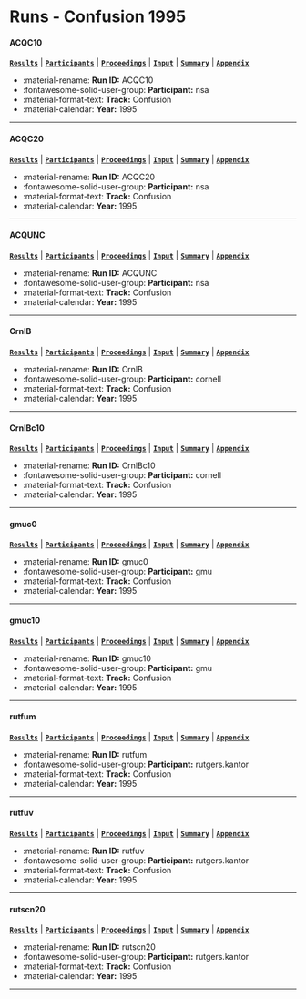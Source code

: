 # Runs - Confusion 1995 

#### ACQC10 
[**`Results`**](./results.md#acqc10) | [**`Participants`**](./participants.md#nsa) | [**`Proceedings`**](./proceedings.md#acquaintance-language-independent-document-categorization-by-n-grams) | [**`Input`**](https://trec.nist.gov/results/trec4/trec4.results.input/tracks/confusion/input.ACQC10.Z) | [**`Summary`**](https://trec.nist.gov/results/trec4/trec4.results.summary/tracks/confusion/summary.ACQC10.Z) | [**`Appendix`**](https://trec.nist.gov/pubs/trec4/appendices/confusion/ACQC10.pdf) 

- :material-rename: **Run ID:** ACQC10 
- :fontawesome-solid-user-group: **Participant:** nsa 
- :material-format-text: **Track:** Confusion 
- :material-calendar: **Year:** 1995 

---
#### ACQC20 
[**`Results`**](./results.md#acqc20) | [**`Participants`**](./participants.md#nsa) | [**`Proceedings`**](./proceedings.md#acquaintance-language-independent-document-categorization-by-n-grams) | [**`Input`**](https://trec.nist.gov/results/trec4/trec4.results.input/tracks/confusion/input.ACQC20.Z) | [**`Summary`**](https://trec.nist.gov/results/trec4/trec4.results.summary/tracks/confusion/summary.ACQC20.Z) | [**`Appendix`**](https://trec.nist.gov/pubs/trec4/appendices/confusion/ACQC20.pdf) 

- :material-rename: **Run ID:** ACQC20 
- :fontawesome-solid-user-group: **Participant:** nsa 
- :material-format-text: **Track:** Confusion 
- :material-calendar: **Year:** 1995 

---
#### ACQUNC 
[**`Results`**](./results.md#acqunc) | [**`Participants`**](./participants.md#nsa) | [**`Proceedings`**](./proceedings.md#acquaintance-language-independent-document-categorization-by-n-grams) | [**`Input`**](https://trec.nist.gov/results/trec4/trec4.results.input/tracks/confusion/input.ACQUNC.Z) | [**`Summary`**](https://trec.nist.gov/results/trec4/trec4.results.summary/tracks/confusion/summary.ACQUNC.Z) | [**`Appendix`**](https://trec.nist.gov/pubs/trec4/appendices/confusion/ACQUNC.pdf) 

- :material-rename: **Run ID:** ACQUNC 
- :fontawesome-solid-user-group: **Participant:** nsa 
- :material-format-text: **Track:** Confusion 
- :material-calendar: **Year:** 1995 

---
#### CrnlB 
[**`Results`**](./results.md#crnlb) | [**`Participants`**](./participants.md#cornell) | [**`Proceedings`**](./proceedings.md#new-retrieval-approaches-using-smart-trec-4) | [**`Input`**](https://trec.nist.gov/results/trec4/trec4.results.input/tracks/confusion/input.CrnlB.Z) | [**`Summary`**](https://trec.nist.gov/results/trec4/trec4.results.summary/tracks/confusion/summary.CrnlB.Z) | [**`Appendix`**](https://trec.nist.gov/pubs/trec4/appendices/confusion/CrnlB.pdf) 

- :material-rename: **Run ID:** CrnlB 
- :fontawesome-solid-user-group: **Participant:** cornell 
- :material-format-text: **Track:** Confusion 
- :material-calendar: **Year:** 1995 

---
#### CrnlBc10 
[**`Results`**](./results.md#crnlbc10) | [**`Participants`**](./participants.md#cornell) | [**`Proceedings`**](./proceedings.md#new-retrieval-approaches-using-smart-trec-4) | [**`Input`**](https://trec.nist.gov/results/trec4/trec4.results.input/tracks/confusion/input.CrnlBc10.Z) | [**`Summary`**](https://trec.nist.gov/results/trec4/trec4.results.summary/tracks/confusion/summary.CrnlBc10.Z) | [**`Appendix`**](https://trec.nist.gov/pubs/trec4/appendices/confusion/CrnlBc10.pdf) 

- :material-rename: **Run ID:** CrnlBc10 
- :fontawesome-solid-user-group: **Participant:** cornell 
- :material-format-text: **Track:** Confusion 
- :material-calendar: **Year:** 1995 

---
#### gmuc0 
[**`Results`**](./results.md#gmuc0) | [**`Participants`**](./participants.md#gmu) | [**`Proceedings`**](./proceedings.md#improving-accuracy-and-run-time-performance-for-trec-4) | [**`Input`**](https://trec.nist.gov/results/trec4/trec4.results.input/tracks/confusion/input.gmuc0.Z) | [**`Summary`**](https://trec.nist.gov/results/trec4/trec4.results.summary/tracks/confusion/summary.gmuc0.Z) | [**`Appendix`**](https://trec.nist.gov/pubs/trec4/appendices/confusion/gmuc0.pdf) 

- :material-rename: **Run ID:** gmuc0 
- :fontawesome-solid-user-group: **Participant:** gmu 
- :material-format-text: **Track:** Confusion 
- :material-calendar: **Year:** 1995 

---
#### gmuc10 
[**`Results`**](./results.md#gmuc10) | [**`Participants`**](./participants.md#gmu) | [**`Proceedings`**](./proceedings.md#improving-accuracy-and-run-time-performance-for-trec-4) | [**`Input`**](https://trec.nist.gov/results/trec4/trec4.results.input/tracks/confusion/input.gmuc10.Z) | [**`Summary`**](https://trec.nist.gov/results/trec4/trec4.results.summary/tracks/confusion/summary.gmuc10.Z) | [**`Appendix`**](https://trec.nist.gov/pubs/trec4/appendices/confusion/gmuc10.pdf) 

- :material-rename: **Run ID:** gmuc10 
- :fontawesome-solid-user-group: **Participant:** gmu 
- :material-format-text: **Track:** Confusion 
- :material-calendar: **Year:** 1995 

---
#### rutfum 
[**`Results`**](./results.md#rutfum) | [**`Participants`**](./participants.md#rutgerskantor) | [**`Proceedings`**](./proceedings.md#two-experiments-on-retrieval-with-corrupted-data-and-clean-queries-in-the-trec-4-adhoc-task-environment-data-fusion-and-pattern-scanning) | [**`Input`**](https://trec.nist.gov/results/trec4/trec4.results.input/tracks/confusion/input.rutfum.Z) | [**`Summary`**](https://trec.nist.gov/results/trec4/trec4.results.summary/tracks/confusion/summary.rutfum.Z) | [**`Appendix`**](https://trec.nist.gov/pubs/trec4/appendices/confusion/rutfum.pdf) 

- :material-rename: **Run ID:** rutfum 
- :fontawesome-solid-user-group: **Participant:** rutgers.kantor 
- :material-format-text: **Track:** Confusion 
- :material-calendar: **Year:** 1995 

---
#### rutfuv 
[**`Results`**](./results.md#rutfuv) | [**`Participants`**](./participants.md#rutgerskantor) | [**`Proceedings`**](./proceedings.md#two-experiments-on-retrieval-with-corrupted-data-and-clean-queries-in-the-trec-4-adhoc-task-environment-data-fusion-and-pattern-scanning) | [**`Input`**](https://trec.nist.gov/results/trec4/trec4.results.input/tracks/confusion/input.rutfuv.Z) | [**`Summary`**](https://trec.nist.gov/results/trec4/trec4.results.summary/tracks/confusion/summary.rutfuv.Z) | [**`Appendix`**](https://trec.nist.gov/pubs/trec4/appendices/confusion/rutfuv.pdf) 

- :material-rename: **Run ID:** rutfuv 
- :fontawesome-solid-user-group: **Participant:** rutgers.kantor 
- :material-format-text: **Track:** Confusion 
- :material-calendar: **Year:** 1995 

---
#### rutscn20 
[**`Results`**](./results.md#rutscn20) | [**`Participants`**](./participants.md#rutgerskantor) | [**`Proceedings`**](./proceedings.md#two-experiments-on-retrieval-with-corrupted-data-and-clean-queries-in-the-trec-4-adhoc-task-environment-data-fusion-and-pattern-scanning) | [**`Input`**](https://trec.nist.gov/results/trec4/trec4.results.input/tracks/confusion/input.rutscn20.Z) | [**`Summary`**](https://trec.nist.gov/results/trec4/trec4.results.summary/tracks/confusion/summary.rutscn20.Z) | [**`Appendix`**](https://trec.nist.gov/pubs/trec4/appendices/confusion/rutscn20.pdf) 

- :material-rename: **Run ID:** rutscn20 
- :fontawesome-solid-user-group: **Participant:** rutgers.kantor 
- :material-format-text: **Track:** Confusion 
- :material-calendar: **Year:** 1995 

---
